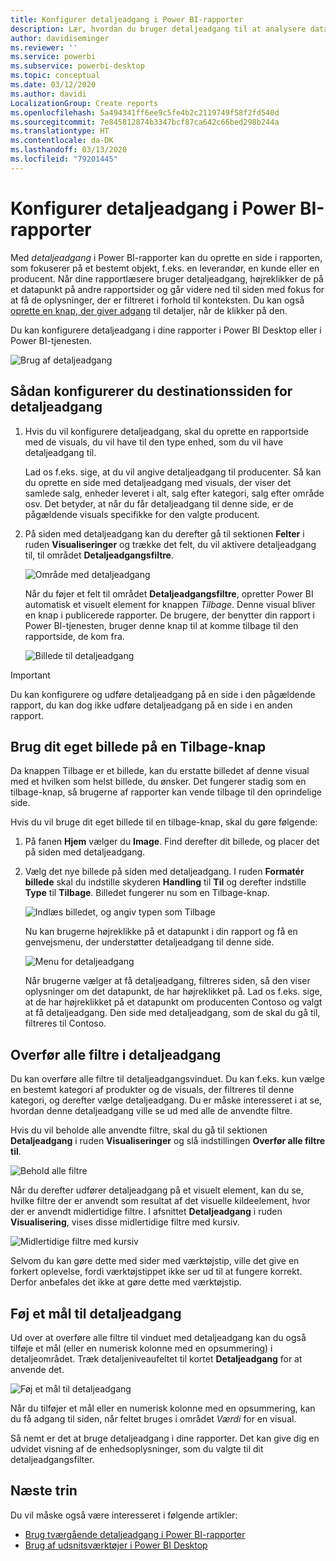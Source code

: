 ```yaml
---
title: Konfigurer detaljeadgang i Power BI-rapporter
description: Lær, hvordan du bruger detaljeadgang til at analysere data på en ny rapportside i Power BI-rapporter
author: davidiseminger
ms.reviewer: ''
ms.service: powerbi
ms.subservice: powerbi-desktop
ms.topic: conceptual
ms.date: 03/12/2020
ms.author: davidi
LocalizationGroup: Create reports
ms.openlocfilehash: 5a494341ff6ee9c5fe4b2c2119749f58f2fd540d
ms.sourcegitcommit: 7e845812874b3347bcf87ca642c66bed298b244a
ms.translationtype: HT
ms.contentlocale: da-DK
ms.lasthandoff: 03/13/2020
ms.locfileid: "79201445"
---
```

# <a name="set-up-drill-through-in-power-bi-reports"></a>Konfigurer detaljeadgang i Power BI-rapporter
Med *detaljeadgang* i Power BI-rapporter kan du oprette en side i rapporten, som fokuserer på et bestemt objekt, f.eks. en leverandør, en kunde eller en producent. Når dine rapportlæsere bruger detaljeadgang, højreklikker de på et datapunkt på andre rapportsider og går videre ned til siden med fokus for at få de oplysninger, der er filtreret i forhold til konteksten. Du kan også [oprette en knap, der giver adgang](desktop-drill-through-buttons.md) til detaljer, når de klikker på den.

Du kan konfigurere detaljeadgang i dine rapporter i Power BI Desktop eller i Power BI-tjenesten.

![Brug af detaljeadgang](media/desktop-drillthrough/power-bi-drill-through-right-click.png)

## <a name="set-up-the-drill-through-destination-page"></a>Sådan konfigurerer du destinationssiden for detaljeadgang
1. Hvis du vil konfigurere detaljeadgang, skal du oprette en rapportside med de visuals, du vil have til den type enhed, som du vil have detaljeadgang til. 

    Lad os f.eks. sige, at du vil angive detaljeadgang til producenter. Så kan du oprette en side med detaljeadgang med visuals, der viser det samlede salg, enheder leveret i alt, salg efter kategori, salg efter område osv. Det betyder, at når du får detaljeadgang til denne side, er de pågældende visuals specifikke for den valgte producent.

2. På siden med detaljeadgang kan du derefter gå til sektionen **Felter** i ruden **Visualiseringer** og trække det felt, du vil aktivere detaljeadgang til, til området **Detaljeadgangsfiltre**.

    ![Område med detaljeadgang](media/desktop-drillthrough/drillthrough_02.png)

    Når du føjer et felt til området **Detaljeadgangsfiltre**, opretter Power BI automatisk et visuelt element for knappen *Tilbage*. Denne visual bliver en knap i publicerede rapporter. De brugere, der benytter din rapport i Power BI-tjenesten, bruger denne knap til at komme tilbage til den rapportside, de kom fra.

    ![Billede til detaljeadgang](media/desktop-drillthrough/drillthrough_03.png)

> [!IMPORTANT]
> Du kan konfigurere og udføre detaljeadgang på en side i den pågældende rapport, du kan dog ikke udføre detaljeadgang på en side i en anden rapport.  



## <a name="use-your-own-image-for-a-back-button"></a>Brug dit eget billede på en Tilbage-knap    
 Da knappen Tilbage er et billede, kan du erstatte billedet af denne visual med et hvilken som helst billede, du ønsker. Det fungerer stadig som en tilbage-knap, så brugerne af rapporter kan vende tilbage til den oprindelige side. 

Hvis du vil bruge dit eget billede til en tilbage-knap, skal du gøre følgende:

1. På fanen **Hjem** vælger du **Image**. Find derefter dit billede, og placer det på siden med detaljeadgang.

2. Vælg det nye billede på siden med detaljeadgang. I ruden **Formatér billede** skal du indstille skyderen **Handling** til **Til** og derefter indstille **Type** til **Tilbage**. Billedet fungerer nu som en Tilbage-knap.

    ![Indlæs billedet, og angiv typen som Tilbage](media/desktop-drillthrough/drillthrough_05.png)

    
     Nu kan brugerne højreklikke på et datapunkt i din rapport og få en genvejsmenu, der understøtter detaljeadgang til denne side. 

    ![Menu for detaljeadgang](media/desktop-drillthrough/drillthrough_04.png)

    Når brugerne vælger at få detaljeadgang, filtreres siden, så den viser oplysninger om det datapunkt, de har højreklikket på. Lad os f.eks. sige, at de har højreklikket på et datapunkt om producenten Contoso og valgt at få detaljeadgang. Den side med detaljeadgang, som de skal du gå til, filtreres til Contoso.

## <a name="pass-all-filters-in-drill-through"></a>Overfør alle filtre i detaljeadgang

Du kan overføre alle filtre til detaljeadgangsvinduet. Du kan f.eks. kun vælge en bestemt kategori af produkter og de visuals, der filtreres til denne kategori, og derefter vælge detaljeadgang. Du er måske interesseret i at se, hvordan denne detaljeadgang ville se ud med alle de anvendte filtre.

Hvis du vil beholde alle anvendte filtre, skal du gå til sektionen **Detaljeadgang** i ruden **Visualiseringer** og slå indstillingen **Overfør alle filtre** **til**. 

![Behold alle filtre](media/desktop-drillthrough/drillthrough_06.png)

Når du derefter udfører detaljeadgang på et visuelt element, kan du se, hvilke filtre der er anvendt som resultat af det visuelle kildeelement, hvor der er anvendt midlertidige filtre. I afsnittet **Detaljeadgang** i ruden **Visualisering**, vises disse midlertidige filtre med kursiv. 

![Midlertidige filtre med kursiv](media/desktop-drillthrough/drillthrough_07.png)

Selvom du kan gøre dette med sider med værktøjstip, ville det give en forkert oplevelse, fordi værktøjstippet ikke ser ud til at fungere korrekt. Derfor anbefales det ikke at gøre dette med værktøjstip.

## <a name="add-a-measure-to-drill-through"></a>Føj et mål til detaljeadgang

Ud over at overføre alle filtre til vinduet med detaljeadgang kan du også tilføje et mål (eller en numerisk kolonne med en opsummering) i detaljeområdet. Træk detaljeniveaufeltet til kortet **Detaljeadgang** for at anvende det. 

![Føj et mål til detaljeadgang](media/desktop-drillthrough/drillthrough_08.png)

Når du tilføjer et mål eller en numerisk kolonne med en opsummering, kan du få adgang til siden, når feltet bruges i området *Værdi* for en visual.

Så nemt er det at bruge detaljeadgang i dine rapporter. Det kan give dig en udvidet visning af de enhedsoplysninger, som du valgte til dit detaljeadgangsfilter.

## <a name="next-steps"></a>Næste trin

Du vil måske også være interesseret i følgende artikler:

* [Brug tværgående detaljeadgang i Power BI-rapporter](desktop-cross-report-drill-through.md)
* [Brug af udsnitsværktøjer i Power BI Desktop](visuals/power-bi-visualization-slicers.md)

